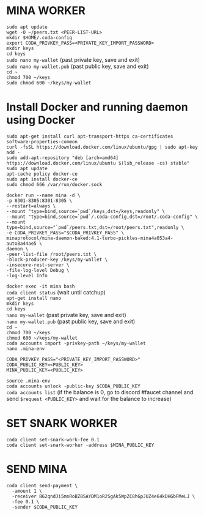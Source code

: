 # MINA WORKER  
`sudo apt update`  
`wget -O ~/peers.txt <PEER-LIST-URL>`  
`mkdir $HOME/.coda-config`  
`export CODA_PRIVKEY_PASS=<PRIVATE_KEY_IMPORT_PASSWORD>`  
`mkdir keys`  
`cd keys`  
`sudo nano my-wallet` (past private key, save and exit)  
`sudo nano my-wallet.pub` (past public key, save and exit)  
`cd ~ `  
`chmod 700 ~/keys`  
`sudo chmod 600 ~/keys/my-wallet`   
# Install Docker and running daemon using Docker  
`sudo apt-get install curl apt-transport-https ca-certificates software-properties-common`  
`curl -fsSL https://download.docker.com/linux/ubuntu/gpg | sudo apt-key add -`  
`sudo add-apt-repository "deb [arch=amd64] https://download.docker.com/linux/ubuntu $(lsb_release -cs) stable"`  
`sudo apt update`  
`apt-cache policy docker-ce`  
`sudo apt install docker-ce`  
`sudo chmod 666 /var/run/docker.sock`   
```
docker run --name mina -d \
-p 8301-8305:8301-8305 \
--restart=always \
--mount "type=bind,source=`pwd`/keys,dst=/keys,readonly" \
--mount "type=bind,source=`pwd`/.coda-config,dst=/root/.coda-config" \
--mount type=bind,source="`pwd`/peers.txt,dst=/root/peers.txt",readonly \
-e CODA_PRIVKEY_PASS="$CODA_PRIVKEY_PASS" \
minaprotocol/mina-daemon-baked:4.1-turbo-pickles-mina4a053a4-auto8a44ae5 \
daemon \
-peer-list-file /root/peers.txt \
-block-producer-key /keys/my-wallet \
-insecure-rest-server \
-file-log-level Debug \
-log-level Info
```  
`docker exec -it mina bash`  
`coda client status` (wait until catchup)  
`apt-get install nano`  
`mkdir keys`  
`cd keys`  
`nano my-wallet` (past private key, save and exit)  
`nano my-wallet.pub` (past public key, save and exit)  
`cd ~ `  
`chmod 700 ~/keys`  
`chmod 600 ~/keys/my-wallet`  
`coda accounts import -privkey-path ~/keys/my-wallet`  
`nano .mina-env`  
```
CODA_PRIVKEY_PASS="<PRIVATE_KEY_IMPORT_PASSWORD>"
CODA_PUBLIC_KEY=<PUBLIC_KEY>
MINA_PUBLIC_KEY=<PUBLIC_KEY>
```  
`source .mina-env`  
`coda accounts unlock -public-key $CODA_PUBLIC_KEY`  
`coda accounts list` (if the balance is 0, go to discord #faucet channel and send `$request <PUBLIC_KEY>` and wait for the balance to increase)   
# SET SNARK WORKER  
`coda client set-snark-work-fee 0.1`  
`coda client set-snark-worker -address $MINA_PUBLIC_KEY`   
# SEND MINA  
```
coda client send-payment \
  -amount 1 \
  -receiver B62qndJi5mnRoBZ8SAYDM1oR2SgAk5WpZC8hGpJUZ4e64kDHGbFMeLJ \
  -fee 0.1 \
  -sender $CODA_PUBLIC_KEY
```  
